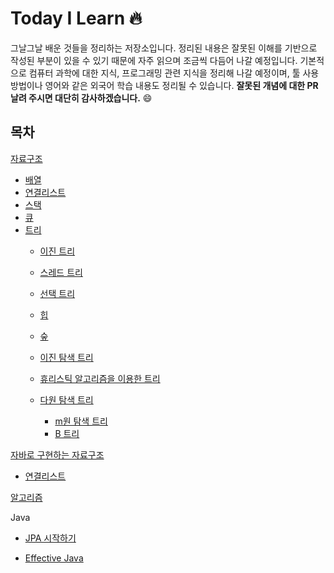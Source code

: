 # Today I Learn 🔥

그날그날 배운 것들을 정리하는 저장소입니다. 정리된 내용은 잘못된 이해를 기반으로 작성된 부분이 있을 수 있기 때문에 자주 읽으며 조금씩 다듬어 나갈 예정입니다. 기본적으로 컴퓨터 과학에 대한 지식, 프로그래밍 관련 지식을 정리해 나갈 예정이며, 툴 사용 방법이나 영어와 같은 외국어 학습 내용도 정리될 수 있습니다. **잘못된 개념에 대한 PR 날려 주시면 대단히 감사하겠습니다.** 😄

## 목차

[자료구조](https://github.com/hypernova1/TIL/tree/master/data%20structure)
* [배열](https://github.com/hypernova1/TIL/tree/master/data%20structure/array)
* [연결리스트](https://github.com/hypernova1/TIL/tree/master/data%20structure/linked%20list)
* [스택](https://github.com/hypernova1/TIL/tree/master/data%20structure/stack)
* [큐](https://github.com/hypernova1/TIL/tree/master/data%20structure/queue)
* [트리](https://github.com/hypernova1/TIL/tree/master/data%20structure/tree)
  * [이진 트리](https://github.com/hypernova1/TIL/tree/master/data%20structure/tree/binary%20tree)
  * [스레드 트리](https://github.com/hypernova1/TIL/tree/master/data%20structure/tree/thread%20tree)
  * [선택 트리](https://github.com/hypernova1/TIL/tree/master/data%20structure/tree/selection%20tree)
  * [힙](https://github.com/hypernova1/TIL/tree/master/data%20structure/tree/heap)
  * [숲](https://github.com/hypernova1/TIL/tree/master/data%20structure/tree/forest)
  
  * [이진 탐색 트리](https://github.com/hypernova1/TIL/tree/master/data%20structure/tree/BS%20tree)
  * [휴리스틱 알고리즘을 이용한 트리](https://github.com/hypernova1/TIL/tree/master/data%20structure/tree/huristic)
  * [다원 탐색 트리]()
    * [m원 탐색 트리]()
    * [B 트리]()


[자바로 구현하는 자료구조](https://github.com/hypernova1/TIL/tree/master/data%20structure%20in%20java/linked%20list)
* [연결리스트](https://github.com/hypernova1/TIL/tree/master/data%20structure%20in%20java/linked%20list)

[알고리즘](https://github.com/hypernova1/algorithm)

Java
* [JPA 시작하기](https://github.com/hypernova1/getting-started-jpa)

* [Effective Java](https://github.com/hypernova1/TIL/tree/master/data%20structure%20in%20java)
